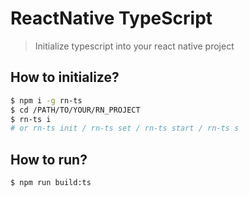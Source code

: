 # ReactNative TypeScript
> Initialize typescript into your react native project

## How to initialize?
```sh
$ npm i -g rn-ts
$ cd /PATH/TO/YOUR/RN_PROJECT
$ rn-ts i
# or rn-ts init / rn-ts set / rn-ts start / rn-ts s
```

## How to run?
```sh
$ npm run build:ts
```
